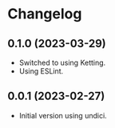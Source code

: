 Changelog
=========

0.1.0 (2023-03-29)
------------------

* Switched to using Ketting.
* Using ESLint.


0.0.1 (2023-02-27)
------------------

* Initial version using undici.
